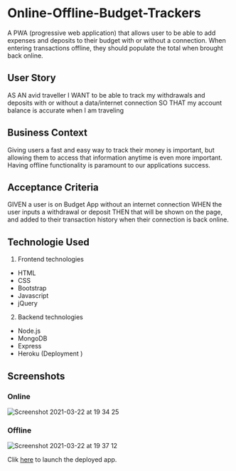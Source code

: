 # Online-Offline-Budget-Trackers

A PWA (progressive web application) that allows user to be able to add expenses and deposits to their budget with or without a connection. When entering transactions offline, they should populate the total when brought back online.

## User Story
AS AN avid traveller
I WANT to be able to track my withdrawals and deposits with or without a data/internet connection
SO THAT my account balance is accurate when I am traveling

## Business Context

Giving users a fast and easy way to track their money is important, but allowing them to access that information anytime is even more important. Having offline functionality is paramount to our applications success.


## Acceptance Criteria
GIVEN a user is on Budget App without an internet connection
WHEN the user inputs a withdrawal or deposit
THEN that will be shown on the page, and added to their transaction history when their connection is back online.

## Technologie Used

1. Frontend technologies
* HTML
* CSS
* Bootstrap 
* Javascript
* jQuery 

2. Backend technologies
* Node.js 
* MongoDB
* Express 
* Heroku (Deployment )

## Screenshots

### Online 

![Screenshot 2021-03-22 at 19 34 25](https://user-images.githubusercontent.com/68753820/112049186-33077e00-8b47-11eb-8495-afa5ca236909.png)

### Offline

![Screenshot 2021-03-22 at 19 37 12](https://user-images.githubusercontent.com/68753820/112048962-e1f78a00-8b46-11eb-9226-4f9b455d1fbb.png)


Clik [here](https://quiet-waters-47155.herokuapp.com/) to launch the deployed app.